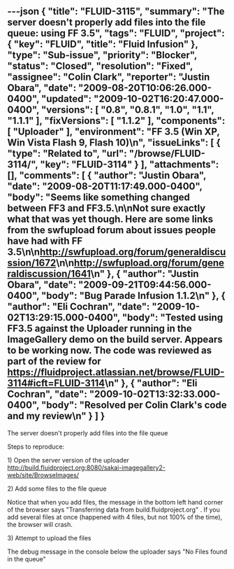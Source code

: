 ---json
{
  "title": "FLUID-3115",
  "summary": "The server doesn't properly add files into the file queue: using FF 3.5",
  "tags": "FLUID",
  "project": {
    "key": "FLUID",
    "title": "Fluid Infusion"
  },
  "type": "Sub-issue",
  "priority": "Blocker",
  "status": "Closed",
  "resolution": "Fixed",
  "assignee": "Colin Clark",
  "reporter": "Justin Obara",
  "date": "2009-08-20T10:06:26.000-0400",
  "updated": "2009-10-02T16:20:47.000-0400",
  "versions": [
    "0.8",
    "0.8.1",
    "1.0",
    "1.1",
    "1.1.1"
  ],
  "fixVersions": [
    "1.1.2"
  ],
  "components": [
    "Uploader"
  ],
  "environment": "FF 3.5 (Win XP, Win Vista Flash 9, Flash 10)\n",
  "issueLinks": [
    {
      "type": "Related to",
      "url": "/browse/FLUID-3114/",
      "key": "FLUID-3114"
    }
  ],
  "attachments": [],
  "comments": [
    {
      "author": "Justin Obara",
      "date": "2009-08-20T11:17:49.000-0400",
      "body": "Seems like something changed between FF3 and FF3.5.\n\nNot sure exactly what that was yet though. Here are some links from the swfupload forum about issues people have had with FF 3.5\n\n<http://swfupload.org/forum/generaldiscussion/1672>\n\n<http://swfupload.org/forum/generaldiscussion/1641>\n"
    },
    {
      "author": "Justin Obara",
      "date": "2009-09-21T09:44:56.000-0400",
      "body": "Bug Parade Infusion 1.1.2\n"
    },
    {
      "author": "Eli Cochran",
      "date": "2009-10-02T13:29:15.000-0400",
      "body": "Tested using FF3.5 against the Uploader running in the ImageGallery demo on the build server. Appears to be working now. The code was reviewed as part of the review for <https://fluidproject.atlassian.net/browse/FLUID-3114#icft=FLUID-3114>\n"
    },
    {
      "author": "Eli Cochran",
      "date": "2009-10-02T13:32:33.000-0400",
      "body": "Resolved per Colin Clark's code and my review\n"
    }
  ]
}
---
The server doesn't properly add files into the file queue

Steps to reproduce:

1\) Open the server version of the uploader\
<http://build.fluidproject.org:8080/sakai-imagegallery2-web/site/BrowseImages/>

2\) Add some files to the file queue

Notice that when you add files, the message in the bottom left hand corner of the browser says  "Transferring data from build.fluidproject.org" . If you add several files at once (happened with 4 files, but not 100% of the time), the browser will crash.

3\) Attempt to upload the files

The debug message in the console below the uploader says "No Files found in the queue"

        